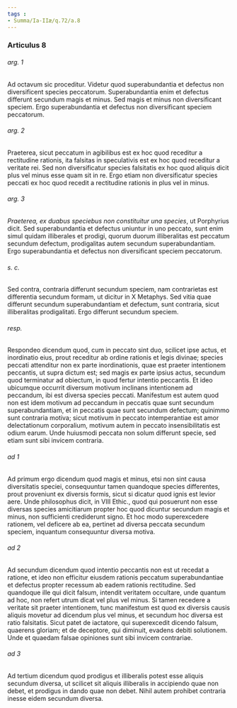 ```yaml
---
tags : 
- Summa/Ia-IIæ/q.72/a.8
---
```


### Articulus 8

###### arg. 1
Ad octavum sic proceditur. Videtur quod superabundantia et defectus non diversificent species peccatorum. Superabundantia enim et defectus differunt secundum magis et minus. Sed magis et minus non diversificant speciem. Ergo superabundantia et defectus non diversificant speciem peccatorum.

###### arg. 2
Praeterea, sicut peccatum in agibilibus est ex hoc quod receditur a rectitudine rationis, ita falsitas in speculativis est ex hoc quod receditur a veritate rei. Sed non diversificatur species falsitatis ex hoc quod aliquis dicit plus vel minus esse quam sit in re. Ergo etiam non diversificatur species peccati ex hoc quod recedit a rectitudine rationis in plus vel in minus.

###### arg. 3
*Praeterea, ex duabus speciebus non constituitur una species*, ut Porphyrius dicit. Sed superabundantia et defectus uniuntur in uno peccato, sunt enim simul quidam illiberales et prodigi, quorum duorum illiberalitas est peccatum secundum defectum, prodigalitas autem secundum superabundantiam. Ergo superabundantia et defectus non diversificant speciem peccatorum.

###### s. c.
Sed contra, contraria differunt secundum speciem, nam contrarietas est differentia secundum formam, ut dicitur in X Metaphys. Sed vitia quae differunt secundum superabundantiam et defectum, sunt contraria, sicut illiberalitas prodigalitati. Ergo differunt secundum speciem.

###### resp.
Respondeo dicendum quod, cum in peccato sint duo, scilicet ipse actus, et inordinatio eius, prout receditur ab ordine rationis et legis divinae; species peccati attenditur non ex parte inordinationis, quae est praeter intentionem peccantis, ut supra dictum est; sed magis ex parte ipsius actus, secundum quod terminatur ad obiectum, in quod fertur intentio peccantis. Et ideo ubicumque occurrit diversum motivum inclinans intentionem ad peccandum, ibi est diversa species peccati. Manifestum est autem quod non est idem motivum ad peccandum in peccatis quae sunt secundum superabundantiam, et in peccatis quae sunt secundum defectum; quinimmo sunt contraria motiva; sicut motivum in peccato intemperantiae est amor delectationum corporalium, motivum autem in peccato insensibilitatis est odium earum. Unde huiusmodi peccata non solum differunt specie, sed etiam sunt sibi invicem contraria.

###### ad 1
Ad primum ergo dicendum quod magis et minus, etsi non sint causa diversitatis speciei, consequuntur tamen quandoque species differentes, prout proveniunt ex diversis formis, sicut si dicatur quod ignis est levior aere. Unde philosophus dicit, in VIII Ethic., quod qui posuerunt non esse diversas species amicitiarum propter hoc quod dicuntur secundum magis et minus, non sufficienti crediderunt signo. Et hoc modo superexcedere rationem, vel deficere ab ea, pertinet ad diversa peccata secundum speciem, inquantum consequuntur diversa motiva.

###### ad 2
Ad secundum dicendum quod intentio peccantis non est ut recedat a ratione, et ideo non efficitur eiusdem rationis peccatum superabundantiae et defectus propter recessum ab eadem rationis rectitudine. Sed quandoque ille qui dicit falsum, intendit veritatem occultare, unde quantum ad hoc, non refert utrum dicat vel plus vel minus. Si tamen recedere a veritate sit praeter intentionem, tunc manifestum est quod ex diversis causis aliquis movetur ad dicendum plus vel minus, et secundum hoc diversa est ratio falsitatis. Sicut patet de iactatore, qui superexcedit dicendo falsum, quaerens gloriam; et de deceptore, qui diminuit, evadens debiti solutionem. Unde et quaedam falsae opiniones sunt sibi invicem contrariae.

###### ad 3
Ad tertium dicendum quod prodigus et illiberalis potest esse aliquis secundum diversa, ut scilicet sit aliquis illiberalis in accipiendo quae non debet, et prodigus in dando quae non debet. Nihil autem prohibet contraria inesse eidem secundum diversa.

